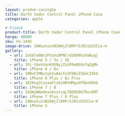 ```yaml
---
layout: produk-casinghp
title: Darth Vader Control Panel iPhone Case
categories: apple

# Produk
product-title: Darth Vader Control Panel iPhone Case
harga: 90000
sku: hn-3445
image-drive: 19WswtuznB26Wj2l8RPr5J01sU2SCLe-H
gallery:
  - url: 1n5b7a0Bn2PVuhcNPNCrd3A99hz4aNuqj
    title: iPhone 5 / 5s / SE
  - url: 1Pc-t6xkVanH3XNyjZsUFRwN56n7qZgMn
    title: iPhone 6 / 6s
  - url: 1RBxFIMNsnykIuA4ifz3F8NvZSbGCI9kX
    title: iPhone 6 Plus / 6s Plus
  - url: 1RJ9ng2CuxawFlx6iHBYHMgvkP9bo90Xb
    title: iPhone 7 / 8
  - url: 1XGWjNAmdnxoXsstcqLT6DDS967RsrEMT
    title: iPhone 7 Plus / 8 Plus
  - url: 19WswtuznB26Wj2l8RPr5J01sU2SCLe-H
    title: iPhone X
---
```

